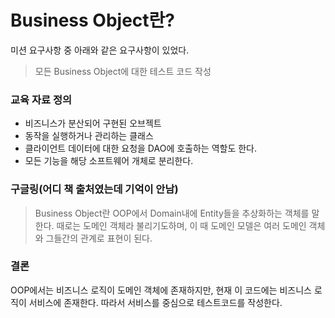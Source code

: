 # Business Object란?
미션 요구사항 중 아래와 같은 요구사항이 있었다. 
> 모든 Business Object에 대한 테스트 코드 작성

### 교육 자료 정의
* 비즈니스가 분산되어 구현된 오브젝트
* 동작을 실행하거나 관리하는 클래스
* 클라이언트 데이터에 대한 요청을 DAO에 호출하는 역할도 한다.
* 모든 기능을 해당 소프트웨어 개체로 분리한다.

### 구글링(어디 책 출처였는데 기억이 안남) 
> Business Object란 OOP에서 Domain내에 Entity들을 추상화하는 객체를 말한다.
  때로는 도메인 객체라 불리기도하며, 이 때 도메인 모델은 여러 도메인 객체와 그들간의 관계로 표현이 된다.

### 결론 
OOP에서는 비즈니스 로직이 도메인 객체에 존재하지만, 현재 이 코드에는 비즈니스 로직이 서비스에 존재한다.
따라서 서비스를 중심으로 테스트코드를 작성한다. 

